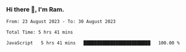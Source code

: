 ### Hi there 👋, I'm Ram.

<!--START_SECTION:waka-->

```txt
From: 23 August 2023 - To: 30 August 2023

Total Time: 5 hrs 41 mins

JavaScript   5 hrs 41 mins   █████████████████████████   100.00 %
```

<!--END_SECTION:waka-->
